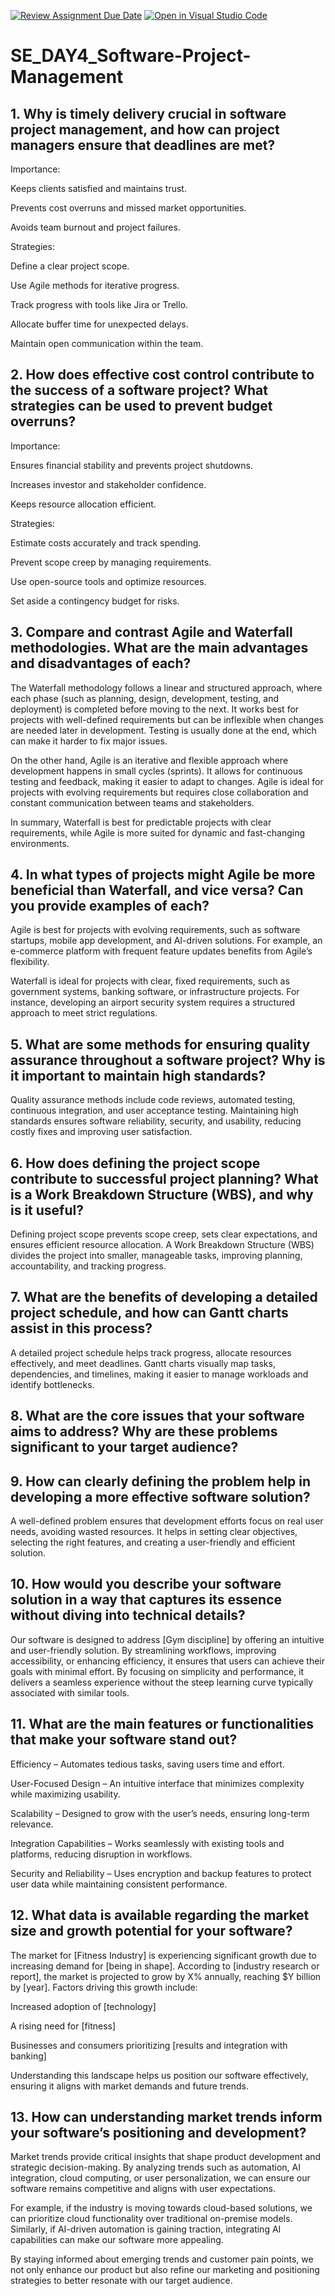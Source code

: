 [![Review Assignment Due Date](https://classroom.github.com/assets/deadline-readme-button-22041afd0340ce965d47ae6ef1cefeee28c7c493a6346c4f15d667ab976d596c.svg)](https://classroom.github.com/a/9pw6JKcu)
[![Open in Visual Studio Code](https://classroom.github.com/assets/open-in-vscode-2e0aaae1b6195c2367325f4f02e2d04e9abb55f0b24a779b69b11b9e10269abc.svg)](https://classroom.github.com/online_ide?assignment_repo_id=18905224&assignment_repo_type=AssignmentRepo)
# SE_DAY4_Software-Project-Management
## 1. Why is timely delivery crucial in software project management, and how can project managers ensure that deadlines are met?
Importance:

Keeps clients satisfied and maintains trust.

Prevents cost overruns and missed market opportunities.

Avoids team burnout and project failures.

Strategies:

Define a clear project scope.

Use Agile methods for iterative progress.

Track progress with tools like Jira or Trello.

Allocate buffer time for unexpected delays.

Maintain open communication within the team.

## 2. How does effective cost control contribute to the success of a software project? What strategies can be used to prevent budget overruns?
Importance:

Ensures financial stability and prevents project shutdowns.

Increases investor and stakeholder confidence.

Keeps resource allocation efficient.

Strategies:

Estimate costs accurately and track spending.

Prevent scope creep by managing requirements.

Use open-source tools and optimize resources.

Set aside a contingency budget for risks.
## 3. Compare and contrast Agile and Waterfall methodologies. What are the main advantages and disadvantages of each?
The Waterfall methodology follows a linear and structured approach, where each phase (such as planning, design, development, testing, and deployment) is completed before moving to the next. It works best for projects with well-defined requirements but can be inflexible when changes are needed later in development. Testing is usually done at the end, which can make it harder to fix major issues.

On the other hand, Agile is an iterative and flexible approach where development happens in small cycles (sprints). It allows for continuous testing and feedback, making it easier to adapt to changes. Agile is ideal for projects with evolving requirements but requires close collaboration and constant communication between teams and stakeholders.

In summary, Waterfall is best for predictable projects with clear requirements, while Agile is more suited for dynamic and fast-changing environments.

## 4. In what types of projects might Agile be more beneficial than Waterfall, and vice versa? Can you provide examples of each?
Agile is best for projects with evolving requirements, such as software startups, mobile app development, and AI-driven solutions. For example, an e-commerce platform with frequent feature updates benefits from Agile’s flexibility.

Waterfall is ideal for projects with clear, fixed requirements, such as government systems, banking software, or infrastructure projects. For instance, developing an airport security system requires a structured approach to meet strict regulations.

## 5. What are some methods for ensuring quality assurance throughout a software project? Why is it important to maintain high standards?
Quality assurance methods include code reviews, automated testing, continuous integration, and user acceptance testing. Maintaining high standards ensures software reliability, security, and usability, reducing costly fixes and improving user satisfaction.

## 6. How does defining the project scope contribute to successful project planning? What is a Work Breakdown Structure (WBS), and why is it useful?
Defining project scope prevents scope creep, sets clear expectations, and ensures efficient resource allocation. A Work Breakdown Structure (WBS) divides the project into smaller, manageable tasks, improving planning, accountability, and tracking progress.

## 7. What are the benefits of developing a detailed project schedule, and how can Gantt charts assist in this process?
A detailed project schedule helps track progress, allocate resources effectively, and meet deadlines. Gantt charts visually map tasks, dependencies, and timelines, making it easier to manage workloads and identify bottlenecks.

## 8. What are the core issues that your software aims to address? Why are these problems significant to your target audience?
## 9. How can clearly defining the problem help in developing a more effective software solution?
A well-defined problem ensures that development efforts focus on real user needs, avoiding wasted resources. It helps in setting clear objectives, selecting the right features, and creating a user-friendly and efficient solution.

## 10. How would you describe your software solution in a way that captures its essence without diving into technical details?
Our software is designed to address [Gym discipline] by offering an intuitive and user-friendly solution. By streamlining workflows, improving accessibility, or enhancing efficiency, it ensures that users can achieve their goals with minimal effort. By focusing on simplicity and performance, it delivers a seamless experience without the steep learning curve typically associated with similar tools.


## 11. What are the main features or functionalities that make your software stand out?
Efficiency – Automates tedious tasks, saving users time and effort.

User-Focused Design – An intuitive interface that minimizes complexity while maximizing usability.

Scalability – Designed to grow with the user’s needs, ensuring long-term relevance.

Integration Capabilities – Works seamlessly with existing tools and platforms, reducing disruption in workflows.

Security and Reliability – Uses encryption and backup features to protect user data while maintaining consistent performance.

## 12. What data is available regarding the market size and growth potential for your software?
The market for [Fitness Industry] is experiencing significant growth due to increasing demand for [being in shape]. According to [industry research or report], the market is projected to grow by X% annually, reaching $Y billion by [year]. Factors driving this growth include:

Increased adoption of [technology]

A rising need for [fitness]

Businesses and consumers prioritizing [results and integration with banking]

Understanding this landscape helps us position our software effectively, ensuring it aligns with market demands and future trends.


## 13. How can understanding market trends inform your software’s positioning and development?
Market trends provide critical insights that shape product development and strategic decision-making. By analyzing trends such as automation, AI integration, cloud computing, or user personalization, we can ensure our software remains competitive and aligns with user expectations.

For example, if the industry is moving towards cloud-based solutions, we can prioritize cloud functionality over traditional on-premise models. Similarly, if AI-driven automation is gaining traction, integrating AI capabilities can make our software more appealing.

By staying informed about emerging trends and customer pain points, we not only enhance our product but also refine our marketing and positioning strategies to better resonate with our target audience.
